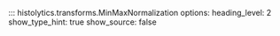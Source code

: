 ::: histolytics.transforms.MinMaxNormalization
    options:
      heading_level: 2
      show_type_hint: true
      show_source: false
